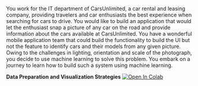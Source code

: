 You work for the IT department of CarsUnlimited, a car rental and leasing company, providing travelers and car enthusiasts the best experience when searching for cars to drive. You would like to build an application that would let the enthusiast snap a picture of any car on the road and provide information about the cars available at CarsUnlimited. You have a wonderful mobile application team that could build the functionality to build the UI but not the feature to identify cars and their models from any given picture. Owing to the challenges in lighting, orientation and scale of the photograph, you decide to use machine learning to solve this problem. You embark on a journey to learn how to build such a system using machine learning.

**Data Preparation and Visualization Strategies**
<a href="https://colab.research.google.com/github.com/OctaviaOZ/image-classification-with-deep-learning/blob/master/Data%20Preparation%20and%20Visualization%20Strategies/1.ipynb" target="_parent"><img src="https://colab.research.google.com/assets/colab-badge.svg" alt="Open In Colab"/></a>
